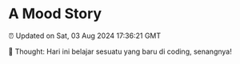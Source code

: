 # A Mood Story

⏰ Updated on Sat, 03 Aug 2024 17:36:21 GMT

💭 Thought: Hari ini belajar sesuatu yang baru di coding, senangnya!

